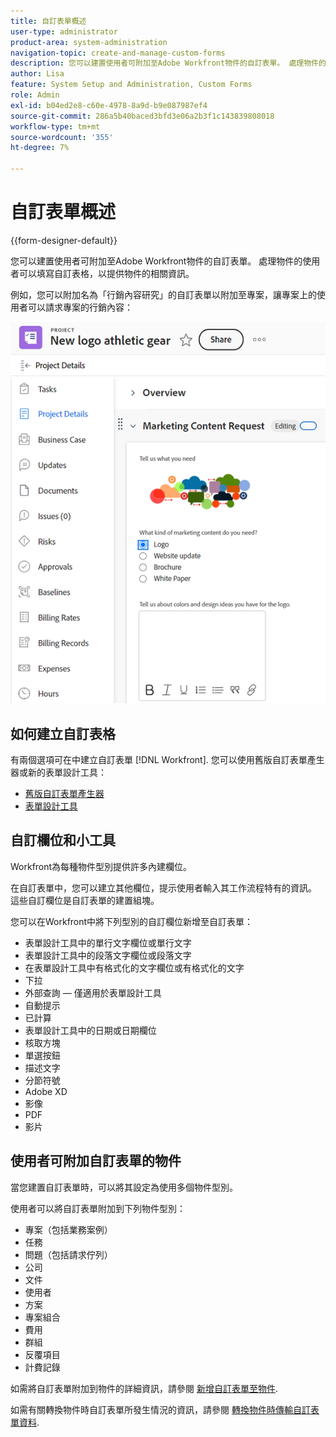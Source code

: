```yaml
---
title: 自訂表單概述
user-type: administrator
product-area: system-administration
navigation-topic: create-and-manage-custom-forms
description: 您可以建置使用者可附加至Adobe Workfront物件的自訂表單。 處理物件的使用者可以填寫自訂表格，以提供物件的相關資訊。
author: Lisa
feature: System Setup and Administration, Custom Forms
role: Admin
exl-id: b04ed2e8-c60e-4978-8a9d-b9e087987ef4
source-git-commit: 286a5b40baced3bfd3e06a2b3f1c143839808018
workflow-type: tm+mt
source-wordcount: '355'
ht-degree: 7%

---
```


# 自訂表單概述

<!--Audited: 12/2023-->

{{form-designer-default}}

您可以建置使用者可附加至Adobe Workfront物件的自訂表單。 處理物件的使用者可以填寫自訂表格，以提供物件的相關資訊。

例如，您可以附加名為「行銷內容研究」的自訂表單以附加至專案，讓專案上的使用者可以請求專案的行銷內容：

![](assets/see-image-details-page.png)

## 如何建立自訂表格

有兩個選項可在中建立自訂表單 [!DNL Workfront]. 您可以使用舊版自訂表單產生器或新的表單設計工具：

* [舊版自訂表單產生器](/help/quicksilver/administration-and-setup/customize-workfront/create-manage-custom-forms/use-the-custom-form-builder.md)
* [表單設計工具](/help/quicksilver/administration-and-setup/customize-workfront/create-manage-custom-forms/form-designer/form-designer-toc.md)

## 自訂欄位和小工具

Workfront為每種物件型別提供許多內建欄位。

在自訂表單中，您可以建立其他欄位，提示使用者輸入其工作流程特有的資訊。 這些自訂欄位是自訂表單的建置組塊。

您可以在Workfront中將下列型別的自訂欄位新增至自訂表單：

* 表單設計工具中的單行文字欄位或單行文字
* 表單設計工具中的段落文字欄位或段落文字
* 在表單設計工具中有格式化的文字欄位或有格式化的文字
* 下拉
* 外部查詢 — 僅適用於表單設計工具
* 自動提示
* 已計算
* 表單設計工具中的日期或日期欄位
* 核取方塊
* 單選按鈕
* 描述文字
* 分節符號
* Adobe XD
* 影像
* PDF
* 影片

## 使用者可附加自訂表單的物件

當您建置自訂表單時，可以將其設定為使用多個物件型別。

使用者可以將自訂表單附加到下列物件型別：

* 專案（包括業務案例）
* 任務
* 問題（包括請求佇列）
* 公司
* 文件
* 使用者
* 方案
* 專案組合
* 費用
* 群組
* 反覆項目
* 計費記錄

如需將自訂表單附加到物件的詳細資訊，請參閱 [新增自訂表單至物件](../../../workfront-basics/work-with-custom-forms/add-a-custom-form-to-an-object.md).

如需有關轉換物件時自訂表單所發生情況的資訊，請參閱 [轉換物件時傳輸自訂表單資料](/help/quicksilver/administration-and-setup/customize-workfront/create-manage-custom-forms/transfer-custom-form-data-larger-item.md).


